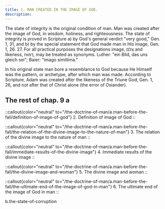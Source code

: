 ```yaml
---
title: 1. MAN CREATED IN THE IMAGE OF GOD.
description: 
---
```


The state of integrity is the original condition of man. Man was created after the image of God, in wisdom, holiness, and righteousness. The state of integrity is proved in Scripture a) by God's general verdict "very good," Gen. 1, 31, and b) by the special statement that God made man in His image, Gen. 1, 26. 27. For all practical purposes the designations image, צלם and likeness, דְּמוּת, may be treated as synonyms. Luther: "ein Bild, das uns gleich sei"; Baier: "imago simillima."

In his original state man bore a resemblance to God because He Himself was the pattern, or archetype, after which man was made. According to Scripture, Adam was created after the likeness of the Triune God, Gen. 1, 26, and not after that of Christ alone (the error of Osiander).

## The rest of chap. 9 a

::callout{color="neutral" to="/the-doctrine-of-man/a.man-before-the-fall/definition-of-image-of-god"}
2. Definition of image of God
::

::callout{color="neutral" to="/the-doctrine-of-man/a.man-before-the-fall/the-relation-of-the-divine-image-to-the-nature-of-man"}
3. The relation of the divine image to the nature of man
::

::callout{color="neutral" to="/the-doctrine-of-man/a.man-before-the-fall/immediate-results-of-the-divine-image"}
4. Immediate results of the divine image
::

::callout{color="neutral" to="/the-doctrine-of-man/a.man-before-the-fall/the-divine-image-and-woman"}
5. The divine image and woman
::

::callout{color="neutral" to="/the-doctrine-of-man/a.man-before-the-fall/the-ultimate-end-of-the-image-of-god-in-man"}
6. The ultimate end of the image of God in man
::

b.the-state-of-corruption